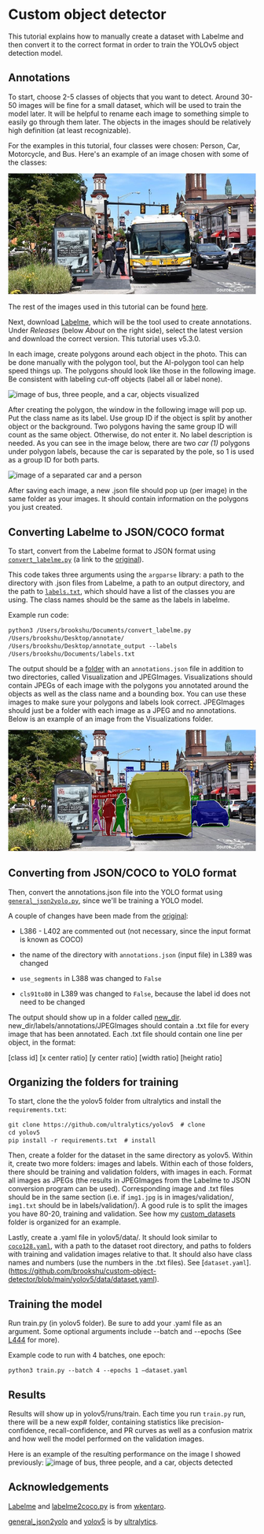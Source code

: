 # Custom object detector

This tutorial explains how to manually create a dataset with Labelme and then convert it to the correct format in order to train the YOLOv5 object detection model.

## Annotations
To start, choose 2-5 classes of objects that you want to detect. Around 30-50 images will be fine for a small dataset, which will be used to train the model later. It will be helpful to rename each image to something simple to easily go through them later. The objects in the images should be relatively high definition (at least recognizable).

For the examples in this tutorial, four classes were chosen: Person, Car, Motorcycle, and Bus. Here's an example of an image chosen with some of the classes:

![image of bus, three people, and a car](images/img26.jpg)

The rest of the images used in this tutorial can be found [here](https://github.com/brookshu/custom-object-detector/tree/main/annotations/JPEGImages).

Next, download [Labelme](https://github.com/wkentaro/labelme/tree/main), which will be the tool used to create annotations. Under _Releases_ (below _About_ on the right side), select the latest version and download the correct version. This tutorial uses v5.3.0.

In each image, create polygons around each object in the photo. This can be done manually with the polygon tool, but the AI-polygon tool can help speed things up. The polygons should look like those in the following image. Be consistent with labeling cut-off objects (label all or label none).

![image of bus, three people, and a car, objects visualized](images/img26_labelme.png)

After creating the polygon, the window in the following image will pop up. Put the class name as its label. Use group ID if the object is split by another object or the background. Two polygons having the same group ID will count as the same object. Otherwise, do not enter it. No label description is needed. As you can see in the image below, there are two *car (1)* polygons under polygon labels, because the car is separated by the pole, so 1 is used as a group ID for both parts.

![image of a separated car and a person](images/img9_separated.png)

After saving each image, a new .json file should pop up (per image) in the same folder as your images. It should contain information on the polygons you just created.

## Converting Labelme to JSON/COCO format

To start, convert from the Labelme format to JSON format using [`convert_labelme.py`](https://github.com/brookshu/custom-object-detector/blob/f2b5493bfc3f14f3a04595154d666bdab83e979c/convert_labelme.py) (a link to the [original](https://github.com/wkentaro/labelme/blob/main/examples/instance_segmentation/labelme2coco.py)).

This code takes three arguments using the `argparse` library: a path to the directory with .json files from Labelme, a path to an output directory, and the path to [`labels.txt`](https://github.com/brookshu/custom-object-detector/blob/49152dd56aaeee393c6a864a248bc40bd2345d9d/labels.txt), which should have a list of the classes you are using. The class names should be the same as the labels in labelme.

Example run code:
```
python3 /Users/brookshu/Documents/convert_labelme.py /Users/brookshu/Desktop/annotate/ /Users/brookshu/Desktop/annotate_output --labels /Users/brookshu/Documents/labels.txt
```

The output should be a [folder](https://github.com/brookshu/custom-object-detector/tree/9725705cff8a98b8b320a7b6a507d6602bbb3dab/annotations) with an `annotations.json` file in addition to two directories, called Visualization and JPEGImages. Visualizations should contain JPEGs of each image with the polygons you annotated around the objects as well as the class name and a bounding box. You can use these images to make sure your polygons and labels look correct. JPEGImages should just be a folder with each image as a JPEG and no annotations. Below is an example of an image from the Visualizations folder.

![image of bus, three people, and a car, objects visualized](images/img26_visualization.jpg)

## Converting from JSON/COCO to YOLO format

Then, convert the annotations.json file into the YOLO format using [`general_json2yolo.py`](https://github.com/brookshu/custom-object-detector/blob/49152dd56aaeee393c6a864a248bc40bd2345d9d/general_json2yolo.py), since we'll be training a YOLO model. 

A couple of changes have been made from the [original](https://github.com/ultralytics/JSON2YOLO/blob/c38a43f342428849c75c103c6d060012a83b5392/general_json2yolo.py):

- L386 - L402 are commented out (not necessary, since the input format is known as COCO)

- the name of the directory with `annotations.json` (input file) in L389 was changed

- `use_segments` in L388 was changed to  `False`

- `cls91to80` in L389 was changed to `False`, because the label id does not need to be changed

The output should show up in a folder called [new_dir](https://github.com/brookshu/custom-object-detector/tree/018ee6066c6b14a3f0e7f286ab078e94e03368b0/new_dir).  new_dir/labels/annotations/JPEGImages should contain a .txt file for every image that has been annotated. Each .txt file should contain one line per object, in the format: 

[class id] [x center ratio] [y center ratio] [width ratio] [height ratio]

## Organizing the folders for training
To start, clone the the yolov5 folder from ultralytics and install the `requirements.txt`:
```
git clone https://github.com/ultralytics/yolov5  # clone 
cd yolov5 
pip install -r requirements.txt  # install  
```
Then, create a folder for the dataset in the same directory as yolov5. Within it, create two more folders: images and labels. Within each of those folders, there should be training and validation folders, with images in each. Format all images as JPEGs (the results in JPEGImages from the Labelme to JSON conversion program can be used). Corresponding image and .txt files should be in the same section (i.e. if `img1.jpg` is in images/validation/, `img1.txt` should be in labels/validation/). A good rule is to split the images you have 80-20, training and validation. See how my [custom_datasets](https://github.com/brookshu/custom-object-detector/tree/88f645ec5db8915deaf3a0cbe9c164f970e5c2e5/custom_datasets) folder is organized for an example. 

Lastly, create a .yaml file in yolov5/data/. It should look similar to [`coco128.yaml`](https://github.com/brookshu/custom-object-detector/blob/main/yolov5/data/coco128.yaml), with a path to the dataset root directory, and paths to folders with training and validation images relative to that. It should also have class names and numbers (use the numbers in the .txt files). See [`dataset.yaml`].(https://github.com/brookshu/custom-object-detector/blob/main/yolov5/data/dataset.yaml).

## Training the model

Run train.py (in yolov5 folder). Be sure to add your .yaml file as an argument. Some optional arguments include --batch and --epochs (See [L444](https://github.com/brookshu/custom-object-detector/blob/88f645ec5db8915deaf3a0cbe9c164f970e5c2e5/yolov5/train.py#L444) for more).

Example code to run with 4 batches, one epoch: 
```
python3 train.py --batch 4 --epochs 1 –dataset.yaml
```

## Results
Results will show up in yolov5/runs/train. Each time you run `train.py` run, there will be a new exp# folder, containing statistics like precision-confidence, recall-confidence, and PR curves as well as a confusion matrix and how well the model performed on the validation images.

Here is an example of the resulting performance on the image I showed previously:
![image of bus, three people, and a car, objects detected](images/img26_result.png)

## Acknowledgements

[Labelme](https://github.com/wkentaro/labelme/tree/main) and [labelme2coco.py](https://github.com/wkentaro/labelme/blob/main/examples/instance_segmentation/labelme2coco.py) is from [wkentaro](https://github.com/wkentaro).

[general_json2yolo](https://github.com/ultralytics/JSON2YOLO/blob/c38a43f342428849c75c103c6d060012a83b5392/general_json2yolo.py) and [yolov5](https://github.com/ultralytics/yolov5) is by [ultralytics](https://github.com/ultralytics).
